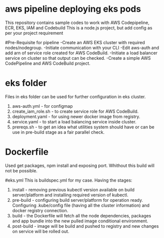 # aws pipeline deploying eks pods
This repository contains sample codes to work with AWS Codepipeline, ECR, EKS, IAM and Codebuild
This is a node.js project, but add config as per your project requirement 

#Pre-Requisite for pipeline
-Create an AWS EKS cluster with required nodes/nodegroup.
-Initiate communication with your CLI 
-Edit aws-auth and add arn of service role created for AWS CodeBuild.
-Initiate a load balancer service on cluster so that output can be checked.
-Create a simple AWS CodePipeline and AWS CodeBuild project.
 
# eks folder
Files in eks folder can be used for further configuration in eks cluster.
1. aws-auth.yml - for configmap
2. create_iam_role.sh - to create service role for AWS CodeBuild.
3. deployment.yaml - for using newer docker image from registry.
4. service.yaml - to start a load balancing service inside cluster.
5. prereqs.sh - to get an idea what utilities system should have or can be use in pre-build stage as a fair parallel check.

# Dockerfile
Used get packages, npm install and exposing port. Whithout this build will not be possible.

#eks.yml
This is buildspec.yml for my case. Having the stages:

1. install - removing previous kubectl version available on build server/platform and installing required version of kubectl.
2. pre-build - configuring build server/platform for operation ready. Configuring .kube/config file (having all the cluster information) and docker registry connection.
3. build - the Dockerfile will fetch all the node dependencies, packages and app bundle into the new pulled image conditional environment.
4. post-build - image will be build and pushed to registry and new changes on service will be rolled out.
 


